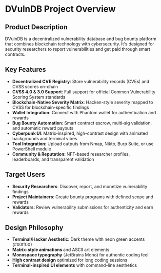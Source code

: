 # DVulnDB Project Overview

## Product Description
DVulnDB is a decentralized vulnerability database and bug bounty platform that combines blockchain technology with cybersecurity. It's designed for security researchers to report vulnerabilities and get paid through smart contracts.

## Key Features
- **Decentralized CVE Registry**: Store vulnerability records (CVEs) and CVSS scores on-chain
- **CVSS 4.0 & 3.0 Support**: Full support for official Common Vulnerability Scoring System standards
- **Blockchain-Native Severity Matrix**: Hacken-style severity mapped to CVSS for blockchain-specific findings
- **Wallet Integration**: Connect with Phantom wallet for authentication and rewards
- **Bug Bounty Automation**: Smart contract escrow, multi-sig validation, and automatic reward payouts
- **Cyberpunk UI**: Matrix-inspired, high-contrast design with animated backgrounds and terminal vibes
- **Tool Integration**: Upload outputs from Nmap, Nikto, Burp Suite, or use PowerShell module
- **Community & Reputation**: NFT-based researcher profiles, leaderboards, and transparent validation

## Target Users
- **Security Researchers**: Discover, report, and monetize vulnerability findings
- **Project Maintainers**: Create bounty programs with defined scope and rewards
- **Validators**: Review vulnerability submissions for authenticity and earn rewards

## Design Philosophy
- **Terminal/Hacker Aesthetic**: Dark theme with neon green accents (#00ff00)
- **Matrix-style animations** and ASCII art elements
- **Monospace typography** (JetBrains Mono) for authentic coding feel
- **High contrast design** optimized for long coding sessions
- **Terminal-inspired UI elements** with command-line aesthetics